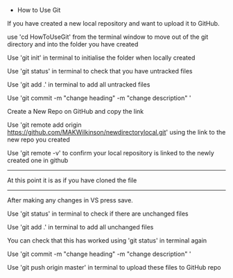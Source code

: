 * How to Use Git

If you have created a new local repository and want to upload it to GitHub.

use 'cd HowToUseGit' from the terminal window to move out of the git directory and into the folder you have created

Use 'git init' in terminal to initialise the folder when locally created

Use  'git status' in terminal to check that you have untracked files

Use 'git add .' in terminal to add all untracked files

Use 'git commit -m "change heading" -m "change description" '

Create a New Repo on GitHub and copy the link

Use 'git remote add origin https://github.com/MAKWilkinson/newdirectorylocal.git' using the link to the new repo you created

Use 'git remote -v' to confirm your local repository is linked to the newly created one in github

-------------------------------------------

At this point it is as if you have cloned the file 

-------------------------------------------

After making any changes in VS press save.

Use 'git status' in terminal to check if there are unchanged files

Use 'git add .' in terminal to add all unchanged files

You can check that this has worked using 'git status' in terminal again 

Use 'git commit -m "change heading" -m "change description" '

Use 'git push origin master' in terminal to upload these files to GitHub repo
